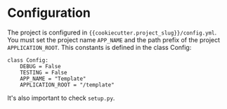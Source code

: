 # Configuration

The project is configured in `{{cookiecutter.project_slug}}/config.yml`. You must set the project name `APP_NAME` and the path prefix
of the project `APPLICATION_ROOT`. This constants is defined in the class Config:

```
class Config:
    DEBUG = False
    TESTING = False
    APP_NAME = "Template"
    APPLICATION_ROOT = "/template"
```

It's also important to check `setup.py`. 
